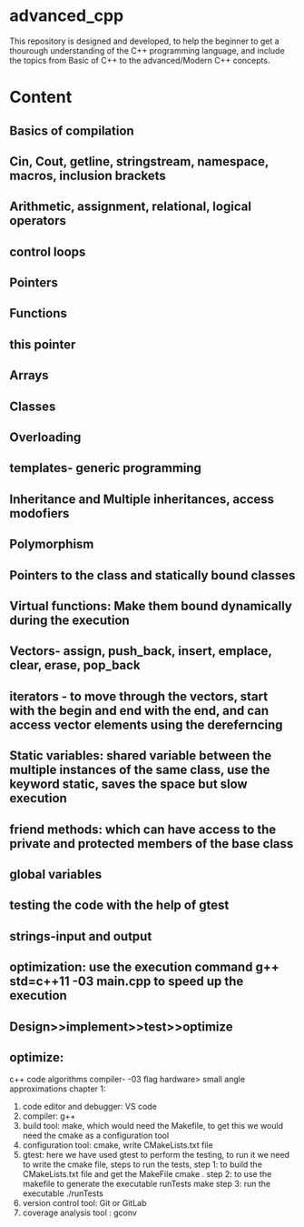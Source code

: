 # advanced_cpp
This repository is designed and developed, to help the beginner to get a thourough understanding of the C++ programming language, and include the topics from Basic of C++ to the advanced/Modern C++ concepts.

# Content
## Basics of compilation
## Cin, Cout, getline, stringstream, namespace, macros, inclusion brackets
## Arithmetic, assignment, relational, logical operators
## control loops
## Pointers
## Functions
## this pointer
## Arrays
## Classes
## Overloading
## templates- generic programming
## Inheritance and Multiple inheritances, access modofiers
## Polymorphism
## Pointers to the class and statically bound classes
## Virtual functions: Make them bound dynamically during the execution
## Vectors- assign, push_back, insert, emplace, clear, erase, pop_back
## iterators - to move through the vectors, start with the begin and end with the end, and can access vector elements using the dereferncing
## Static variables: shared variable between the multiple instances of the same class, use the keyword static, saves the space but slow execution
## friend methods: which can have access to the private and protected members of the base class
## global variables
## testing the code with the help of gtest
## strings-input and output
## optimization: use the execution command  g++ std=c++11 -03 main.cpp to speed up the execution
## Design>>implement>>test>>optimize
## optimize:
c++ code
algorithms
compiler- -03 flag
hardware> small angle approximations
chapter 1:
1. code editor and debugger: VS code
2. compiler: g++
3. build tool: make, which would need the Makefile, to get this we would need the cmake as a configuration tool
4. configuration tool: cmake, write CMakeLists.txt file
5. gtest: 
here we have used gtest to perform the testing, to run it we need to write the cmake file,
steps to run the tests,
step 1: to build the CMakeLists.txt file and get the MakeFile
cmake .
step 2: to use the makefile to generate the executable runTests
make 
step 3: run the executable 
./runTests
6. version control tool: Git or GitLab
7. coverage analysis tool : gconv

